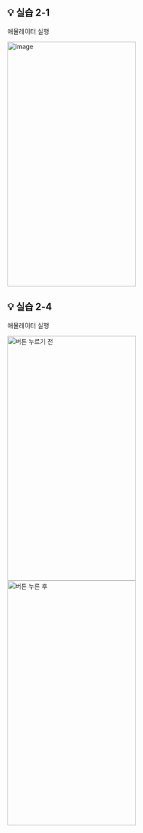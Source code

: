 ## 💡 실습 2-1

애뮬레이터 실행

<img width="290" height="550" alt="image" src="https://github.com/yxhwxn/AndroidStudio-java/assets/87745916/60b38212-a6a6-4f1d-9bde-d3b71fd6ee9b">


## 💡 실습 2-4

애뮬레이터 실행

<p>  
    <img width="290" height="550" alt="버튼 누르기 전" src="https://github.com/yxhwxn/AndroidStudio-java/assets/87745916/09b13adf-00f9-47f0-8e1c-745c4fd48788">
    <img width="290" height="550" alt="버튼 누른 후" src="https://github.com/yxhwxn/AndroidStudio-java/assets/87745916/1557c485-4546-46bc-9b8f-dfe9a99255ba">
</p>
